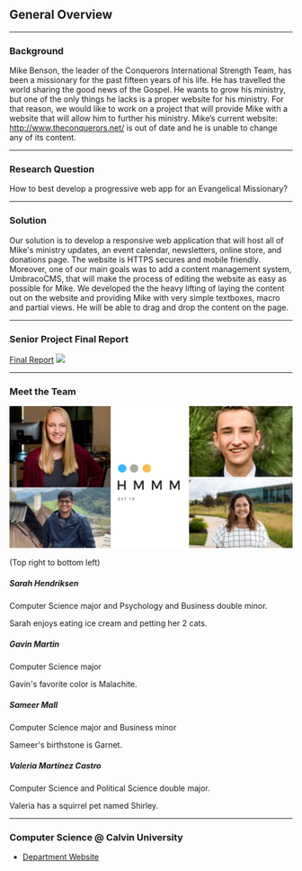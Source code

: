 ## General Overview

---

### Background


Mike Benson, the leader of the Conquerors International Strength Team, has been a missionary for the past fifteen years of his life. He has travelled the world sharing the good news of the Gospel. 
He wants to grow his ministry, but one of the only things he lacks is a proper website for his ministry. 
For that reason, we would like to work on a project that will provide Mike with a website that will allow him to further his ministry. Mike’s current website: http://www.theconquerors.net/ is out of date and he is unable to change any of its content.

---

### Research Question
How to best develop a progressive web app for an Evangelical Missionary?

---

### Solution

Our solution is to develop a responsive web application that will host all of Mike's ministry updates, an event calendar, newsletters, online store, and donations page. The website is HTTPS secures and mobile friendly.
Moreover, one of our main goals was to add a content management system, UmbracoCMS, that will make the process of editing the website as easy as possible for Mike. We developed the the heavy lifting of laying the content out on the website and providing Mike with very simple textboxes, macro and partial views. He will be able to drag and drop the content on the page.

---
### Senior Project Final Report
[Final Report](/pdf/SeniorProjectReport.pdf)
<img src="images/dummy_thumbnail.jpg?raw=true"/>

---

### Meet the Team
<img src="images/collage.png?raw=true"/>

(Top right to bottom left)

##### Sarah Hendriksen
Computer Science major and Psychology and Business double minor.

Sarah enjoys eating ice cream and petting her 2 cats. 


##### Gavin Martin
Computer Science major

Gavin's favorite color is Malachite.

##### Sameer Mall
Computer Science major and Business minor

Sameer's birthstone is Garnet. 

##### Valeria Martínez Castro
Computer Science and Political Science double major.

Valeria has a squirrel pet named Shirley.

---

### Computer Science @ Calvin University

- [Department Website](https://computing.calvin.edu/)
